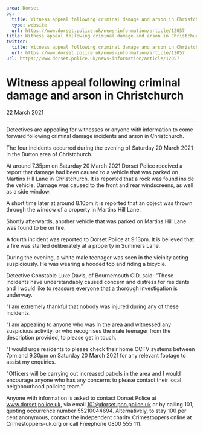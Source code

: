 ```yaml
area: Dorset
og:
  title: Witness appeal following criminal damage and arson in Christchurch
  type: website
  url: https://www.dorset.police.uk/news-information/article/12057
title: Witness appeal following criminal damage and arson in Christchurch |
twitter:
  title: Witness appeal following criminal damage and arson in Christchurch
  url: https://www.dorset.police.uk/news-information/article/12057
url: https://www.dorset.police.uk/news-information/article/12057
```

# Witness appeal following criminal damage and arson in Christchurch

22 March 2021

* * *

Detectives are appealing for witnesses or anyone with information to come forward following criminal damage incidents and arson in Christchurch.

The four incidents occurred during the evening of Saturday 20 March 2021 in the Burton area of Christchurch.

At around 7.35pm on Saturday 20 March 2021 Dorset Police received a report that damage had been caused to a vehicle that was parked on Martins Hill Lane in Christchurch. It is reported that a rock was found inside the vehicle. Damage was caused to the front and rear windscreens, as well as a side window.

A short time later at around 8.10pm it is reported that an object was thrown through the window of a property in Martins Hill Lane.

Shortly afterwards, another vehicle that was parked on Martins Hill Lane was found to be on fire.

A fourth incident was reported to Dorset Police at 9.13pm. It is believed that a fire was started deliberately at a property in Summers Lane.

During the evening, a white male teenager was seen in the vicinity acting suspiciously. He was wearing a hooded top and riding a bicycle.

Detective Constable Luke Davis, of Bournemouth CID, said: "These incidents have understandably caused concern and distress for residents and I would like to reassure everyone that a thorough investigation is underway.

"I am extremely thankful that nobody was injured during any of these incidents.

"I am appealing to anyone who was in the area and witnessed any suspicious activity, or who recognises the male teenager from the description provided, to please get in touch.

"I would urge residents to please check their home CCTV systems between 7pm and 9.30pm on Saturday 20 March 2021 for any relevant footage to assist my enquiries.

"Officers will be carrying out increased patrols in the area and I would encourage anyone who has any concerns to please contact their local neighbourhood policing team."

Anyone with information is asked to contact Dorset Police at www.dorset.police.uk, via email 101@dorset.pnn.police.uk or by calling 101, quoting occurrence number 55210044694. Alternatively, to stay 100 per cent anonymous, contact the independent charity Crimestoppers online at Crimestoppers-uk.org or call Freephone 0800 555 111.
